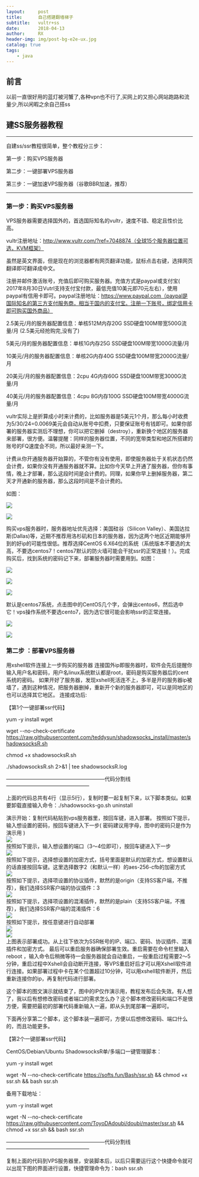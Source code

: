 ```yaml
---
layout:     post
title:      自己搭建翻墙梯子
subtitle:   vultr+ss 
date:       2018-04-13
author:     RX
header-img: img/post-bg-e2e-ux.jpg
catalog: true
tags:
    - java
---
```



##  前言

以前一直很好用的蓝灯被河蟹了,各种vpn也不行了,买网上的又担心网站跑路和流量少,所以闲暇之余自己搭ss

## 建SS服务器教程
---
自建ss/ssr教程很简单，整个教程分三步：

第一步：购买VPS服务器

第二步：一键部署VPS服务器

第三步：一键加速VPS服务器（谷歌BBR加速，推荐）

---

### 第一步：购买VPS服务器
VPS服务器需要选择国外的，首选国际知名的vultr，速度不错、稳定且性价比高。

vultr注册地址：http://www.vultr.com/?ref=7048874（全球15个服务器位置可选，KVM框架）

虽然是英文界面，但是现在的浏览器都有网页翻译功能，鼠标点击右键，选择网页翻译即可翻译成中文。

注册并邮件激活账号，充值后即可购买服务器。充值方式是paypal或支付宝( 2017年8月30日Vutrl支持支付宝付款，最低充值10美元即70元左右），使用paypal有信用卡即可。paypal注册地址：https://www.paypal.com（paypal是国际知名的第三方支付服务商，相当于国内的支付宝。注册一下账号，绑定信用卡即可购买国外商品）

2.5美元/月的服务器配置信息：单核512M内存20G SSD硬盘100M带宽500G流量/月 (2.5美元经抢购完,没有了)

5美元/月的服务器配置信息：单核1G内存25G SSD硬盘100M带宽1000G流量/月

10美元/月的服务器配置信息：单核2G内存40G SSD硬盘100M带宽2000G流量/月

20美元/月的服务器配置信息：2cpu 4G内存60G SSD硬盘100M带宽3000G流量/月

40美元/月的服务器配置信息：4cpu 8G内存100G SSD硬盘100M带宽4000G流量/月

vultr实际上是折算成小时来计费的，比如服务器是5美元1个月，那么每小时收费为5/30/24=0.0069美元会自动从账号中扣费，只要保证账号有钱即可。如果你部署的服务器实测后不理想，你可以把它删掉（destroy），重新换个地区的服务器来部署，很方便。温馨提醒：同样的服务器位置，不同的宽带类型和地区所搭建的账号的FQ速度会不同，所以最好亲测一下。

计费从你开通服务器开始算的，不管你有没有使用，即使服务器处于关机状态仍然会计费，如果你没有开通服务器就不算。比如你今天早上开通了服务器，但你有事情，晚上才部署，那么这段时间是会计费的。同理，如果你早上删掉服务器，第二天才开通新的服务器，那么这段时间是不会计费的。

如图：

![](https://github.com/renxin988/renxin988.github.io/blob/master/javaimage/pp100.png?raw=true)

![](https://github.com/renxin988/renxin988.github.io/blob/master/javaimage/pp101.png?raw=true)

购买vps服务器时，服务器地址优先选择：美国硅谷（Silicon Valley）、美国达拉斯(Dallas)等，近期不推荐用洛杉矶和日本的服务器，因为这两个地区近期能够开到的好ip的可能性很低。推荐选择CentOS 6.X64位的系统（系统版本不要选的太高，不要选centos7！centos7默认的防火墙可能会干扰ssr的正常连接！）。完成购买后，找到系统的密码记下来，部署服务器时需要用到。如图：

![](https://github.com/renxin988/renxin988.github.io/blob/master/javaimage/pac%E6%95%99%E7%A8%8B01.png?raw=true)

![](https://github.com/renxin988/renxin988.github.io/blob/master/javaimage/pac%E6%95%99%E7%A8%8B02.png?raw=true)

![](https://github.com/renxin988/renxin988.github.io/blob/master/javaimage/pac%E6%95%99%E7%A8%8B04.png?raw=true)

默认是centos7系统，点击图中的CentOS几个字，会弹出centos6，然后选中它！vps操作系统不要选cento7，因为选它很可能会影响ssr的正常连接。

![](https://github.com/renxin988/renxin988.github.io/blob/master/javaimage/pac%E6%95%99%E7%A8%8B05.png?raw=true)

![](https://github.com/renxin988/renxin988.github.io/blob/master/javaimage/pac%E6%95%99%E7%A8%8B06.png?raw=true)

### 第二步 ：部署VPS服务器
用xshell软件连接上一步购买的服务器
连接国外ip即服务器时，软件会先后提醒你输入用户名和密码，用户名linux系统默认都是root，密码是购买服务器后的cent系统的密码。
如果开好了服务器，发现xshell死活连不上，多半是开的服务器ip被墙了，遇到这种情况，把服务器删掉，重新开个新的服务器即可，可以是同地区的也可以选择其它地区。
连接成功后:

【第1个一键部署ssr代码】

yum -y install wget

wget --no-check-certificate https://raw.githubusercontent.com/teddysun/shadowsocks_install/master/shadowsocksR.sh

chmod +x shadowsocksR.sh

./shadowsocksR.sh 2>&1 | tee shadowsocksR.log

———————————————————代码分割线————————————————

上面的代码总共有4行（显示5行），复制时要一起复制下来，以下脚本类似。如果要卸载直接输入命令：./shadowsocks-go.sh uninstall

演示开始：复制代码粘贴到vps服务器里，按回车键，进入部署。
按照如下提示，输入想设置的密码，按回车键进入下一步( 密码建议用字母，图中的密码只是作为演示用 )
<br/>
![](https://github.com/renxin988/renxin988.github.io/blob/master/javaimage/1.png?raw=true)
<br/>
按照如下提示，输入想设置的端口（3～4位即可），按回车键进入下一步
<br/>
![](https://github.com/renxin988/renxin988.github.io/blob/master/javaimage/2.png?raw=true)
<br/>
按照如下提示，选择想设置的加密方式，括号里面是默认的加密方式，想设置默认的话直接按回车键。这里选择数字2（和默认一样）的aes-256-cfb的加密方式
<br/>
![](https://github.com/renxin988/renxin988.github.io/blob/master/javaimage/3.png?raw=true)
<br/>
按照如下提示，选择项设置的协议插件，默然的是origin（支持SS客户端，不推荐），我们选择SSR客户端的协议插件：3
<br/>
![](https://github.com/renxin988/renxin988.github.io/blob/master/javaimage/4.png?raw=true)
<br/>
按照如下提示，选择项设置的混淆插件，默然的是plain（支持SS客户端，不推荐），我们选择SSR客户端的混淆插件：6
<br/>
![](https://github.com/renxin988/renxin988.github.io/blob/master/javaimage/5.png?raw=true)
<br/>
按照如下提示，按任意键进行自动部署
<br/>
![](https://github.com/renxin988/renxin988.github.io/blob/master/javaimage/6.png?raw=true)
<br/>
![](https://github.com/renxin988/renxin988.github.io/blob/master/javaimage/7.png?raw=true)
<br/>
上图表示部署成功。从上往下依次为SSR帐号​​的IP、端口、密码、协议插件、混淆插件和加密方式。
最后可以重启服务器确保部署生效。重启需要在命令栏里输入reboot ，输入命令后稍微等待一会服务器就会自动重启，一般重启过程需要2～5分钟，重启过程中Xshell会自动断开连接，等VPS重启好后才可以用Xshell软件进行连接。如果部署过程中卡在某个位置超过10分钟，可以用xshell软件断开，然后重新连接你的ip，再复制代码进行部署。

这个脚本的图文演示就结束了，图中的IP仅作演示用，教程发布后会失效。有人想了，我以后有想修改密码或者端口的需求怎么办？这个脚本修改密码和端口不是很方便，需要把最初的部署代码重新输入一遍，即从头到尾部署一遍即可。

下面再分享第二个脚本，这个脚本装一遍即可，方便以后想修改密码、端口什么的，而且功能更多。

【第2个一键部署ssr代码】

CentOS/Debian/Ubuntu ShadowsocksR单/多端口一键管理脚本：

yum -y install wget

wget -N --no-check-certificate https://softs.fun/Bash/ssr.sh && chmod +x ssr.sh && bash ssr.sh

备用下载地址：

yum -y install wget

wget -N --no-check-certificate https://raw.githubusercontent.com/ToyoDAdoubi/doubi/master/ssr.sh && chmod +x ssr.sh && bash ssr.sh

———————————————————代码分割线————————————————

复制上面的代码到VPS服务器里，安装脚本后，以后只需要运行这个快捷命令就可以出现下图的界面进行设置，快捷管理命令为：bash ssr.sh
